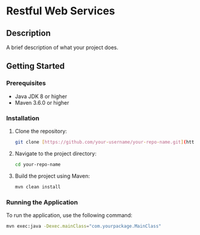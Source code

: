 # Restful Web Services

## Description
A brief description of what your project does.

## Getting Started

### Prerequisites
- Java JDK 8 or higher
- Maven 3.6.0 or higher

### Installation
1. Clone the repository:
    ```sh
    git clone [https://github.com/your-username/your-repo-name.git](https://github.com/Max2535/restful-web-services.git)
    ```
2. Navigate to the project directory:
    ```sh
    cd your-repo-name
    ```
3. Build the project using Maven:
    ```sh
    mvn clean install
    ```

### Running the Application
To run the application, use the following command:
```sh
mvn exec:java -Dexec.mainClass="com.yourpackage.MainClass"
